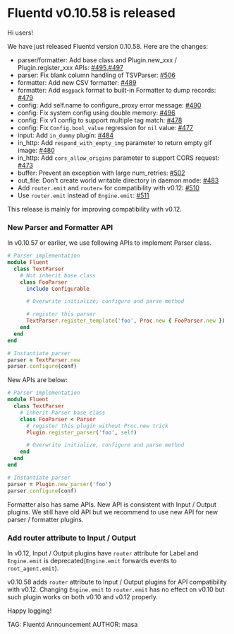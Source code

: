 # Fluentd v0.10.58 is released

Hi users!

We have just released Fluentd version 0.10.58.
Here are the changes:

* parser/formatter: Add base class and Plugin.new\_xxx / Plugin.register\_xxx APIs: [#495](https://github.com/fluent/fluentd/pull/495),[#497](https://github.com/fluent/fluentd/pull/497)
* parser: Fix blank column handling of TSVParser: [#506](https://github.com/fluent/fluentd/pull/506)
* formatter: Add new CSV formatter: [#489](https://github.com/fluent/fluentd/pull/489)
* formatter: Add `msgpack` format to built-in Formatter to dump records: [#479](https://github.com/fluent/fluentd/pull/479)
* config: Add self.name to configure\_proxy error message: [#490](https://github.com/fluent/fluentd/pull/490)
* config: Fix system config using double memory: [#496](https://github.com/fluent/fluentd/pull/496)
* config: Fix v1 config to support multiple tag match: [#478](https://github.com/fluent/fluentd/pull/478)
* config: Fix `Config.bool_value` regression for `nil` value: [#477](https://github.com/fluent/fluentd/pull/477)
* input: Add `in_dummy` plugin: [#484](https://github.com/fluent/fluentd/pull/484)
* in\_http: Add `respond_with_empty_img` parameter to return empty gif image: [#480](https://github.com/fluent/fluentd/pull/480)
* in\_http: Add `cors_allow_origins` parameter to support CORS request: [#473](https://github.com/fluent/fluentd/pull/473)
* buffer: Prevent an exception with large num\_retries: [#502](https://github.com/fluent/fluentd/pull/502)
* out\_file: Don't create world writable directory in daemon mode: [#483](https://github.com/fluent/fluentd/pull/483)
* Add `router.emit` and `router=` for compatibility with v0.12: [#510](https://github.com/fluent/fluentd/pull/510)
* Use `router.emit` instead of `Engine.emit`: [#511](https://github.com/fluent/fluentd/pull/511)

This release is mainly for improving compatibility with v0.12.

### New Parser and Formatter API

In v0.10.57 or earlier, we use following APIs to implement Parser class.

```rb
# Parser implementation
module Fluent
  class TextParser
    # Not inherit base class
    class FooParser
      include Configurable

      # Overwrite initialize, configure and parse method

      # register this parser
      TextParser.register_template('foo', Proc.new { FooParser.new })
    end
  end
end

# Instantiate parser
parser = TextParser.new
parser.configure(conf)
```

New APIs are below:

```rb
# Parser implementation
module Fluent
  class TextParser
    # inherit Parser base class
    class FooParser < Parser
      # register this plugin without Proc.new trick
      Plugin.register_parser('foo', self)

      # Overwrite initialize, configure and parse method
    end
  end
end

# Instantiate parser
parser = Plugin.new_parser('foo')
parser.configure(conf)
```

Formatter also has same APIs. New API is consistent with Input / Output plugins.
We still have old API but we recommend to use new API for new parser / formatter plugins.

### Add router attribute to Input / Output

In v0.12, Input / Output plugins have `router` attribute for Label and
`Engine.emit` is deprecated(`Engine.emit` forwards events to `root_agent.emit`).

v0.10.58 adds `router` attribute to Input / Output plugins for API compatibility with v0.12.
Changing `Engine.emit` to `router.emit` has no effect on v0.10 but
such plugin works on both v0.10 and v0.12 properly.


Happy logging!


TAG: Fluentd Announcement
AUTHOR: masa
